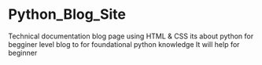 # Python_Blog_Site
Technical documentation blog page using HTML &amp; CSS its about python for begginer level blog to for foundational python knowledge
It will help for beginner
